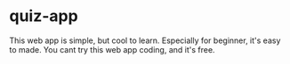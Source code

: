 # quiz-app

This web app is simple, but cool to learn. Especially for beginner, it's easy to made. You cant try this web app coding, and it's free.
